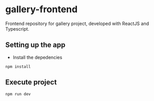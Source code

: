 # gallery-frontend
Frontend repository for gallery project, developed with ReactJS and Typescript.

## Setting up the app
- Install the depedencies

```
npm install
```

## Execute project
```
npm run dev
```
